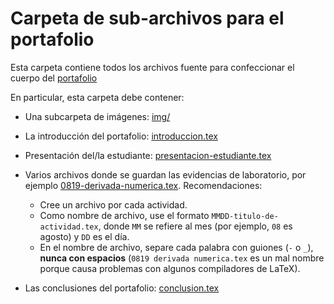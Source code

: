 # Carpeta de sub-archivos para el portafolio

Esta carpeta contiene todos los archivos fuente para confeccionar el cuerpo del [portafolio](../portafolio.tex)

En particular, esta carpeta debe contener:
- Una subcarpeta de imágenes: [img/](./img)
- La introducción del portafolio: [introduccion.tex](introduccion.tex)
- Presentación del/la estudiante: [presentacion-estudiante.tex](presentacion-estudiante.tex)
- Varios archivos donde se guardan las evidencias de laboratorio, por ejemplo [0819-derivada-numerica.tex](0819-derivada-numerica.tex). 
  Recomendaciones:
  - Cree un archivo por cada actividad.
  - Como nombre de archivo, use el formato
    `MMDD-titulo-de-actividad.tex`, donde `MM` se refiere al mes (por
    ejemplo, `08` es agosto) y `DD` es el día. 
  - En el nombre de archivo, separe cada palabra con guiones (`-` o `_`), **nunca con espacios**
    (`0819 derivada numerica.tex` es un mal nombre porque causa
    problemas con algunos compiladores de LaTeX).

- Las conclusiones del portafolio: [conclusion.tex](conclusion.tex) 
